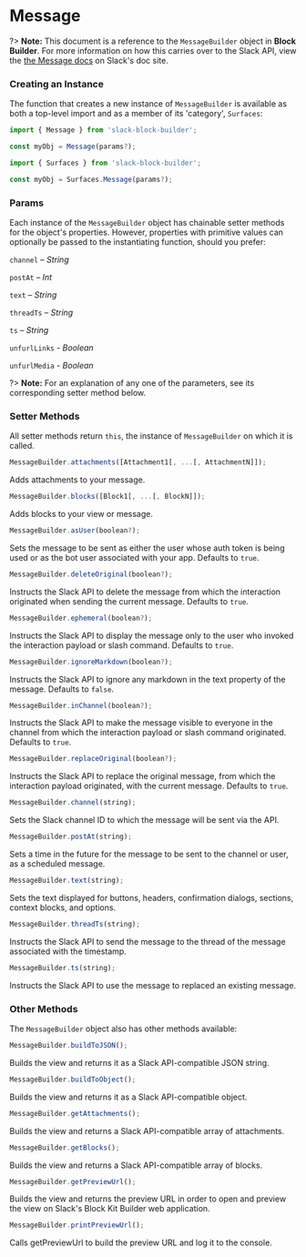 # Message

?> **Note:** This document is a reference to the `MessageBuilder` object in **Block Builder**. For more information on how this carries over to the Slack API, view the [the Message docs](https:&#x2F;&#x2F;api.slack.com&#x2F;messaging&#x2F;composing) on Slack's doc site.

### Creating an Instance 

The function that creates a new instance of `MessageBuilder` is available as both a top-level import and as a member of its 'category', `Surfaces`:

```javascript
import { Message } from 'slack-block-builder';

const myObj = Message(params?);

```

```javascript
import { Surfaces } from 'slack-block-builder';

const myObj = Surfaces.Message(params?);
```

### Params

Each instance of the `MessageBuilder` object has chainable setter methods for the object's properties. However, properties with primitive values can optionally be passed to the instantiating function, should you prefer:

`channel` – *String*

`postAt` – *Int*

`text` – *String*

`threadTs` – *String*

`ts` – *String*

`unfurlLinks` - *Boolean*

`unfurlMedia` - *Boolean*


?> **Note:** For an explanation of any one of the parameters, see its corresponding setter method below.

### Setter Methods

All setter methods return `this`, the instance of `MessageBuilder` on which it is called.

```javascript
MessageBuilder.attachments([Attachment1[, ...[, AttachmentN]]);
```

Adds attachments to your message. 
```javascript
MessageBuilder.blocks([Block1[, ...[, BlockN]]);
```

Adds blocks to your view or message. 
```javascript
MessageBuilder.asUser(boolean?);
```

Sets the message to be sent as either the user whose auth token is being used or as the bot user associated with your app. Defaults to `true`.
```javascript
MessageBuilder.deleteOriginal(boolean?);
```

Instructs the Slack API to delete the message from which the interaction originated when sending the current message. Defaults to `true`.
```javascript
MessageBuilder.ephemeral(boolean?);
```

Instructs the Slack API to display the message only to the user who invoked the interaction payload or slash command. Defaults to `true`.
```javascript
MessageBuilder.ignoreMarkdown(boolean?);
```

Instructs the Slack API to ignore any markdown in the text property of the message. Defaults to `false`.
```javascript
MessageBuilder.inChannel(boolean?);
```

Instructs the Slack API to make the message visible to everyone in the channel from which the interaction payload or slash command originated. Defaults to `true`.
```javascript
MessageBuilder.replaceOriginal(boolean?);
```

Instructs the Slack API to replace the original message, from which the interaction payload originated, with the current message. Defaults to `true`.
```javascript
MessageBuilder.channel(string);
```

Sets the Slack channel ID to which the message will be sent via the API. 
```javascript
MessageBuilder.postAt(string);
```

Sets a time in the future for the message to be sent to the channel or user, as a scheduled message. 
```javascript
MessageBuilder.text(string);
```

Sets the text displayed for buttons, headers, confirmation dialogs, sections, context blocks, and options. 
```javascript
MessageBuilder.threadTs(string);
```

Instructs the Slack API to send the message to the thread of the message associated with the timestamp. 
```javascript
MessageBuilder.ts(string);
```

Instructs the Slack API to use the message to replaced an existing message. 

### Other Methods

The `MessageBuilder` object also has other methods available:

```javascript
MessageBuilder.buildToJSON();
```

Builds the view and returns it as a Slack API-compatible JSON string. 
```javascript
MessageBuilder.buildToObject();
```

Builds the view and returns it as a Slack API-compatible object. 
```javascript
MessageBuilder.getAttachments();
```

Builds the view and returns a Slack API-compatible array of attachments. 
```javascript
MessageBuilder.getBlocks();
```

Builds the view and returns a Slack API-compatible array of blocks. 
```javascript
MessageBuilder.getPreviewUrl();
```

Builds the view and returns the preview URL in order to open and preview the view on Slack's Block Kit Builder web application. 
```javascript
MessageBuilder.printPreviewUrl();
```

Calls getPreviewUrl to build the preview URL and log it to the console. 
